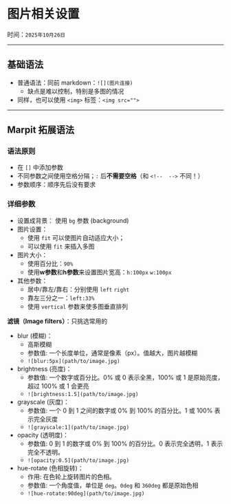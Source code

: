# 图片相关设置

时间：`2025年10月26日`

---

## 基础语法

- 普通语法：同前 markdown：`![](图片连接)`
  - 缺点是难以控制，特别是多图的情况
- 同样，也可以使用 `<img>` 标签：`<img src="">`

---

## Marpit 拓展语法

### 语法原则

- 在 `[]` 中添加参数
- 不同参数之间使用空格分隔；`:` 后**不需要空格**（和 `<!--  -->` 不同！）
- 参数顺序：顺序先后没有要求

### 详细参数

- 设置成背景： 使用 `bg` 参数 (background)
- 图片设置：
  - 使用 `fit` 可以使图片自动适应大小；
  - 可以使用 `fit` 来插入多图
- 图片大小：
  - 使用百分比：`90%`
  - 使用**w参数**和**h参数**来设置图片宽高：`h:100px` `w:100px`
- 其他参数：
  - 居中/靠左/靠右：分别使用 `left` `right`
  - 靠左三分之一：`left:33%`
  - 使用 `vertical` 参数来使多图垂直排列

**滤镜（Image filters）**：只挑选常用的

- blur (模糊)：
  - 高斯模糊
  - 参数值: 一个长度单位，通常是像素（px）。值越大，图片越模糊
  - `![blur:5px](path/to/image.jpg)`
- brightness (亮度)：
  - 参数值: 一个数字或百分比。0% 或 0 表示全黑，100% 或 1 是原始亮度，超过 100% 或 1 会更亮
  - `![brightness:1.5](path/to/image.jpg)`
- grayscale (灰度)：
  - 参数值: 一个 0 到 1 之间的数字或 0% 到 100% 的百分比。1 或 100% 表示完全灰度
  - `![grayscale:1](path/to/image.jpg)`
- opacity (透明度)：
  - 参数值: 0 到 1 的数字或 0% 到 100% 的百分比。0 表示完全透明，1 表示完全不透明。
  - `![opacity:0.5](path/to/image.jpg)`
- hue-rotate (色相旋转)：
  - 作用: 在色轮上旋转图片的色相。
  - 参数值: 一个角度值，单位是 `deg`。`0deg` 和 `360deg` 都是原始色相
  - `![hue-rotate:90deg](path/to/image.jpg)`



